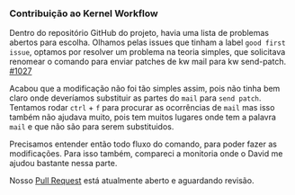 ### Contribuição ao Kernel Workflow

Dentro do repositório GitHub do projeto, havia uma lista de problemas abertos para escolha. Olhamos pelas issues que tinham a label `good first issue`, optamos por resolver um problema na teoria simples, que solicitava renomear o comando para enviar patches de kw mail para kw send-patch. [#1027](https://github.com/kworkflow/kworkflow/issues/1027)

Acabou que a modificação não foi tão simples assim, pois não tinha bem claro onde deveríamos substituir as partes do `mail` para `send patch`. Tentamos rodar `ctrl` + `f` para procurar as ocorrências de `mail` mas isso também não ajudava muito, pois tem muitos lugares onde tem a palavra `mail` e que não são para serem substituidos.

Precisamos entender então todo fluxo do comando, para poder fazer as modificações. Para isso também, compareci a monitoria onde o David me ajudou bastante nessa parte.

Nosso [Pull Request](https://github.com/kworkflow/kworkflow/pull/1105) está atualmente aberto e aguardando revisão.